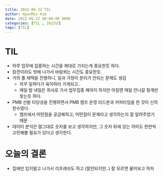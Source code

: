 ```yaml
---
title: 2022-06-22 TIL
author: HyunMin Kim
date: 2022-06-22 00:00:00 0000
categories: [TIL , 2022년]
tags: [TIL]
---
```


# TIL
- 하루 업무에 집중하는 시간을 제대로 가지는게 중요한듯 하다.
- 잠깐이라도 밖에 나가서 바람쐬는 시간도 중요한듯.
- 거의 풀 재택을 진행하니, 일과 가정이 분리가 안되는 문제도 생김
    - 자꾸 일하다가 육아하러 가게되고..
    - 매일 밤 내일은 회사로 가서 업무집중 해야지 하지만 아침엔 매일 안나갈 핑계만 찾는듯 하다.
- PMB 선발 타당성을 진행하면서 PMB 캠프 운영 리드분과 커피타임을 한 것이 신의 한수였다.
    - 캠프에서 어떤점을 궁금해하고, 어떤점이 문제라고 생각하는지 잘 알려주었기 때문
- 데이터 분석은 말그대로 숫자를 보고 생각하지만, 그 숫자 뒤에 있는 의미도 한번씩 고민해볼 필요가 있다고 생각한다.

# 오늘의 결론
- 집에만 있지말고 나가서 리프레쉬도 하고 (잘안되지만..) 잘 모르면 물어보고 하자

